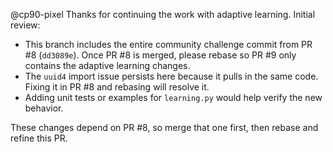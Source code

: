 @cp90-pixel Thanks for continuing the work with adaptive learning. Initial review:
- This branch includes the entire community challenge commit from PR #8 (`dd3089e`). Once PR #8 is merged, please rebase so PR #9 only contains the adaptive learning changes.
- The `uuid4` import issue persists here because it pulls in the same code. Fixing it in PR #8 and rebasing will resolve it.
- Adding unit tests or examples for `learning.py` would help verify the new behavior.

These changes depend on PR #8, so merge that one first, then rebase and refine this PR.
